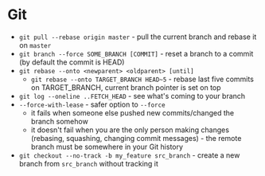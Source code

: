 # Git

- `git pull --rebase origin master` - pull the current branch and rebase it on `master`
- `git branch --force SOME_BRANCH [COMMIT]` - reset a branch to a commit (by default the commit is HEAD)
- `git rebase --onto <newparent> <oldparent> [until]`
    - `git rebase --onto TARGET_BRANCH HEAD~5` - rebase last five commits on TARGET_BRANCH, current branch pointer is set on top
- `git log --oneline ..FETCH_HEAD` - see what's coming to your branch
- `--force-with-lease` - safer option to `--force`
    - it fails when someone else pushed new commits/changed the branch somehow
    - it doesn't fail when you are the only person making changes (rebasing, squashing, changing commit messages) - the remote branch must be somewhere in your Git history
- `git checkout --no-track -b my_feature src_branch` - create a new branch from `src_branch` without tracking it